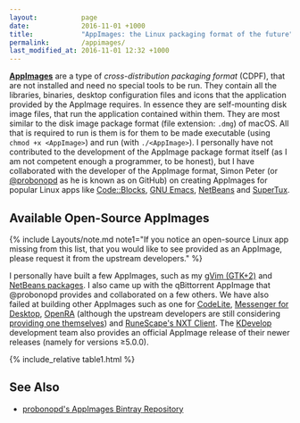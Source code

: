 ```yaml
---
layout:           page
date:             2016-11-01 +1000
title:            "AppImages: the Linux packaging format of the future"
permalink:        /appimages/
last_modified_at: 2016-11-01 12:32 +1000
---
```


[**AppImages**](http://appimage.org/) are a type of *cross-distribution packaging format* (CDPF), that are not installed and need no special tools to be run. They contain all the libraries, binaries, desktop configuration files and icons that the application provided by the AppImage requires. In essence they are self-mounting disk image files, that run the application contained within them. They are most similar to the disk image package format (file extension: `.dmg`) of macOS. All that is required to run is them is for them to be made executable (using `chmod +x <AppImage>`) and run (with `./<AppImage>`). I personally have not contributed to the development of the AppImage package format itself (as I am not competent enough a programmer, to be honest), but I have collaborated with the developer of the AppImage format, Simon Peter (or [@probonopd](https://github.com/probonopd) as he is known as on GitHub) on creating AppImages for popular Linux apps like [Code::Blocks](https://github.com/probonopd/AppImages/issues/107), [GNU Emacs](https://github.com/probonopd/AppImages/issues/94), [NetBeans](https://github.com/probonopd/AppImages/issues/105) and [SuperTux](https://github.com/probonopd/AppImages/issues/113).

## Available Open-Source AppImages
{% include Layouts/note.md note1="If you notice an open-source Linux app missing from this list, that you would like to see provided as an AppImage, please request it from the upstream developers." %}

I personally have built a few AppImages, such as my [gVim (GTK+2)](https://github.com/fusion809/AppImages/releases/tag/vim8.0.0055) and [NetBeans packages](https://github.com/fusion809/AppImages/releases/tag/netbeans8.2). I also came up with the qBittorrent AppImage that @probonopd provides and collaborated on a few others. We have also failed at building other AppImages such as one for [CodeLite](https://github.com/probonopd/AppImages/issues/108), [Messenger for Desktop](https://github.com/probonopd/AppImages/issues/111), [OpenRA](https://github.com/probonopd/AppImages/issues/106) (although the upstream developers are still considering [providing one themselves](https://github.com/OpenRA/OpenRA/issues/12257)) and [RuneScape's NXT Client](https://github.com/probonopd/AppImages/issues/110). The [KDevelop](https://www.kdevelop.org) development team also provides an official AppImage release of their newer releases (namely for versions &geq;5.0.0).

{% include_relative table1.html %}

## See Also
* [probonopd's AppImages Bintray Repository](https://bintray.com/probono/AppImages/)
